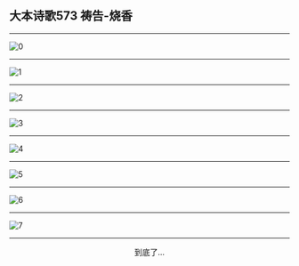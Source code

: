 
## 大本诗歌573 祷告-烧香
        
<div id="aplayer0"></div>

---

<img alt="0" data-original="/data/d0573/0.png">

---

<img alt="1" data-original="/data/d0573/1.png">

---

<img alt="2" data-original="/data/d0573/2.png">

---

<img alt="3" data-original="/data/d0573/3.png">

---

<img alt="4" data-original="/data/d0573/4.png">

---

<img alt="5" data-original="/data/d0573/5.png">

---

<img alt="6" data-original="/data/d0573/6.png">

---

<img alt="7" data-original="/data/d0573/7.png">

---

<p style="text-align: center">到底了...</p>

<script src="/js/dist-view.js"></script>

<script>
MAIN.id = 'd0573';
        
const ap0 = new APlayer({
    container: document.getElementById('aplayer0'),
    volume: 1,
    loop: 'none',
    preload: 'none',
    audio: [{
        name: '大本诗歌573.mp3',
        artist: '大本诗歌',
        url: 'https://res.wx.qq.com/voice/getvoice?mediaid=MzI0NTk3MDM5M18yMjQ3NDk0Nzg4',
        cover: '/favicon'
    }]
});
</script>
